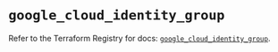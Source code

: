 # `google_cloud_identity_group`

Refer to the Terraform Registry for docs: [`google_cloud_identity_group`](https://registry.terraform.io/providers/hashicorp/google/6.3.0/docs/resources/cloud_identity_group).
